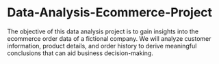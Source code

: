 # Data-Analysis-Ecommerce-Project
The objective of this data analysis project is to gain insights into the ecommerce order data of a fictional company. We will analyze customer information, product details, and order history to derive meaningful conclusions that can aid business decision-making.
